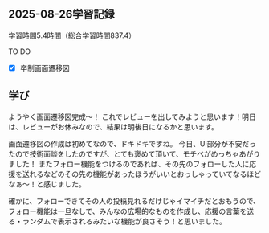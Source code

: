 ## 2025-08-26学習記録
学習時間5.4時間（総合学習時間837.4）

TO DO
- [x] 卒制画面遷移図

## 学び
ようやく画面遷移図完成～！
これでレビューを出してみようと思います！明日は、レビューがお休みなので、結果は明後日になるかと思います。

画面遷移図の作成は初めてなので、ドキドキですね。
今日、UI部分が不安だったので技術面談をしたのですが、とても褒めて頂いて、モチベがめっちゃあがりました！
またフォロー機能をつけるのであれば、その先のフォローした人に応援を送れるなどのその先の機能があったほうがいいとおっしゃっていてなるほどなぁ～！と感じました。

確かに、フォローできてその人の投稿見れるだけじゃイマイチだとおもうので、フォロー機能は一旦なしで、みんなの広場的なものを作成し、応援の言葉を送る・ランダムで表示されるみたいな機能が良さそう！と思いました。